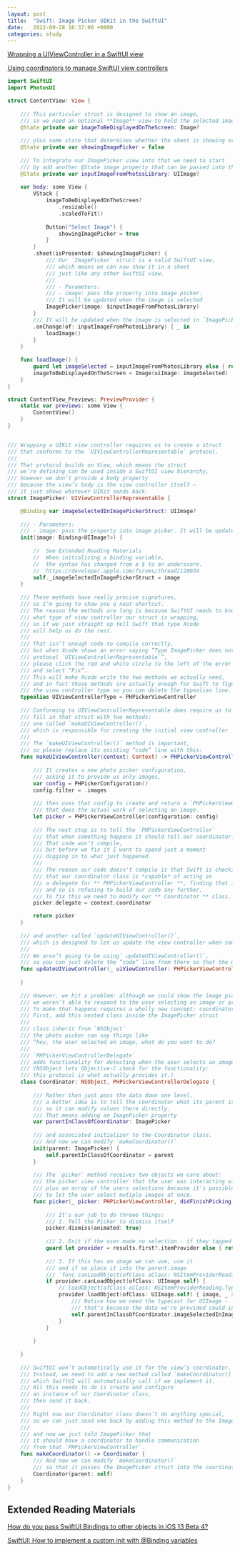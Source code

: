 ```yaml
---
layout: post
title:  "Swift: Image Picker UIKit in the SwiftUI"
date:   2022-09-28 16:37:00 +0800
categories: study
---
```


<!-- markdownlint-disable -->
<html>
<head>
<!-- Primary Meta Tags -->
<title>Swift: Image Picker UIKit in the SwiftUI</title>
<meta name="title" content="Swift: Image Picker UIKit in the SwiftUI">
<meta name="description" content="Swift: Image Picker UIKit in the SwiftUI">

<!-- Open Graph / Facebook -->
<meta property="og:type" content="website">
<meta property="og:url" content="https://yongfrank.github.io/blog/study/2022/09/28/swift-image-picker-and-UIViewController">
<meta property="og:title" content="Swift: Image Picker UIKit in the SwiftUI">
<meta property="og:description" content="Swift: Image Picker UIKit in the SwiftUI">
<meta property="og:image" content="https://raw.githubusercontent.com/yongfrank/blog/main/metadata_img/2022-09-28-swift-image-picker.png">

<!-- Twitter -->
<meta property="twitter:card" content="summary_large_image">
<meta property="twitter:url" content="https://yongfrank.github.io/blog/study/2022/09/28/swift-image-picker-and-UIViewController">
<meta property="twitter:title" content="Swift: Image Picker UIKit in the SwiftUI">
<meta property="twitter:description" content="Swift: Image Picker UIKit in the SwiftUI">
<meta property="twitter:image" content="https://raw.githubusercontent.com/yongfrank/blog/main/metadata_img/2022-09-28-swift-image-picker.png">
</head>
</html>

<!--
 * @Author: Frank Chu
 * @Date: 2022-09-28 16:25:17
 * @LastEditors: Frank Chu
 * @LastEditTime: 2022-09-29 12:15:07
 * @FilePath: /blog/_posts/2022-09-28-swift-image-picker-and-UIViewController.md
 * @Description: 
 * 
 * Copyright (c) 2022 by Frank Chu, All Rights Reserved. 
-->

[Wrapping a UIViewController in a SwiftUI view](https://www.hackingwithswift.com/books/ios-swiftui/wrapping-a-uiviewcontroller-in-a-swiftui-view)

[Using coordinators to manage SwiftUI view controllers](https://www.hackingwithswift.com/books/ios-swiftui/using-coordinators-to-manage-swiftui-view-controllers)

```Swift
import SwiftUI
import PhotosUI

struct ContentView: View {
    
    /// This particular struct is designed to show an image,
    /// so we need an optional **Image** view to hold the selected image,
    @State private var imageToBeDisplayedOnTheScreen: Image?
    
    /// plus some state that determines whether the sheet is showing or not.
    @State private var showingImagePicker = false
    
    /// To integrate our ImagePicker view into that we need to start
    /// by add another @State image property that can be passed into the picker:
    @State private var inputImageFromPhotosLibrary: UIImage?
    
    var body: some View {
        VStack {
            imageToBeDisplayedOnTheScreen?
                .resizable()
                .scaledToFit()
            
            Button("Select Image") {
                showingImagePicker = true
            }
        }
        .sheet(isPresented: $showingImagePicker) {
            /// Our `ImagePicker` struct is a valid SwiftUI view,
            /// which means we can now show it in a sheet 
            /// just like any other SwiftUI view.
            ///
            /// - Parameters:
            /// - image: pass the property into image picker. 
            /// It will be updated when the image is selected
            ImagePicker(image: $inputImageFromPhotosLibrary)
        }
        /// It will be updated when the image is selected in `ImagePicker(image:)`
        .onChange(of: inputImageFromPhotosLibrary) { _ in
            loadImage()
        }
    }
    
    func loadImage() {
        guard let imageSelected = inputImageFromPhotosLibrary else { return }
        imageToBeDisplayedOnTheScreen = Image(uiImage: imageSelected)
    }
}

struct ContentView_Previews: PreviewProvider {
    static var previews: some View {
        ContentView()
    }
}


/// Wrapping a UIKit view controller requires us to create a struct
/// that conforms to the `UIViewControllerRepresentable` protocol.
///
/// That protocol builds on View, which means the struct 
/// we’re defining can be used inside a SwiftUI view hierarchy,
/// however we don’t provide a body property
/// because the view’s body is the view controller itself –
/// it just shows whatever UIKit sends back.
struct ImagePicker: UIViewControllerRepresentable {

    @Binding var imageSelectedInImagePickerStruct: UIImage?
    
    /// - Parameters:
    /// - image: pass the property into image picker. It will be updated when the image is selected
    init(image: Binding<UIImage?>) {
        
        //  See Extended Reading Materials
        //  When initializing a binding variable,
        //  the syntax has changed from a $ to an underscore.
        //  https://developer.apple.com/forums/thread/120034
        self._imageSelectedInImagePickerStruct = image
    }
    
    /// These methods have really precise signatures,
    /// so I’m going to show you a neat shortcut.
    /// The reason the methods are long is because SwiftUI needs to know
    /// what type of view controller our struct is wrapping,
    /// so if we just straight up tell Swift that type Xcode 
    /// will help us do the rest.
    ///
    /// That isn’t enough code to compile correctly,
    /// but when Xcode shows an error saying “Type ImagePicker does not conform to
    /// protocol `UIViewControllerRepresentable`”,
    /// please click the red and white circle to the left of the error 
    /// and select “Fix”.
    /// This will make Xcode write the two methods we actually need,
    /// and in fact those methods are actually enough for Swift to figure out
    /// the view controller type so you can delete the typealias line.
    typealias UIViewControllerType = PHPickerViewController
    
    /// Conforming to UIViewControllerRepresentable does require us to
    /// fill in that struct with two methods:
    /// one called `makeUIViewController()`,
    /// which is responsible for creating the initial view controller
    ///
    /// The `makeUIViewController()` method is important,
    /// so please replace its existing “code” line with this:
    func makeUIViewController(context: Context) -> PHPickerViewController {
        
        /// It creates a new photo picker configuration,
        /// asking it to provide us only images,
        var config = PHPickerConfiguration()
        config.filter = .images
        
        /// then uses that config to create and return a `PHPickerViewController`
        /// that does the actual work of selecting an image.
        let picker = PHPickerViewController(configuration: config)
        
        /// The next step is to tell the `PHPickerViewController`
        /// that when something happens it should tell our coordinator.
        /// That code won’t compile,
        /// but before we fix it I want to spend just a moment 
        /// digging in to what just happened.
        ///
        /// The reason our code doesn't compile is that Swift is checking
        /// that our coordinator class is *capable* of acting as
        /// a delegate for ** PHPickerViewController **, finding that it isn't,
        /// and so is refusing to build our code any further.
        /// To fix this we need to modify our ** Coordinator ** class.
        picker.delegate = context.coordinator

        return picker
    }
    
    /// and another called `updateUIViewController()`,
    /// which is designed to let us update the view controller when some SwiftUI state changes.
    ///
    /// We aren’t going to be using` updateUIViewController()`,
    /// so you can just delete the “code” line from there so that the method is empty.
    func updateUIViewController(_ uiViewController: PHPickerViewController, context: Context) {
        
    }
    
    /// However, we hit a problem: although we could show the image picker,
    /// we weren’t able to respond to the user selecting an image or pressing cancel.
    /// To make that happens requires a wholly new concept: coordinators.
    /// First, add this nested class inside the ImagePicker struct
    ///
    /// class inherit from `NSObject`
    /// the photo picker can say things like
    /// “hey, the user selected an image, what do you want to do?
    ///
    /// `PHPickerViewControllerDelegate`
    /// adds functionality for detecting when the user selects an image.
    /// (NSObject lets Objective-C check for the functionality;
    /// this protocol is what actually provides it.)
    class Coordinator: NSObject, PHPickerViewControllerDelegate {
        
        /// Rather than just pass the data down one level,
        /// a better idea is to tell the coordinator what its parent is,
        /// so it can modify values there directly.
        /// That means adding an ImagePicker property
        var parentInClassOfCoordinator: ImagePicker
        
        /// and associated initializer to the Coordinator class.
        /// And now we can modify `makeCoordinator()`
        init(parent: ImagePicker) {
            self.parentInClassOfCoordinator = parent
        }
        
        /// The `picker` method receives two objects we care about:
        /// the picker view controller that the user was interacting with,
        /// plus an array of the users selections because it's possible
        /// to let the user select mutiple images at once.
        func picker(_ picker: PHPickerViewController, didFinishPicking results: [PHPickerResult]) {
            
            /// It's our job to do threee things:
            /// 1. Tell the Picker to dismiss itself
            picker.dismiss(animated: true)
            
            /// 2. Exit if the user made no selection - if they tapped Cancel.
            guard let provider = results.first?.itemProvider else { return }
            
            /// 3. If this has an image we can use, use it
            /// and if so place it into the parent.image
            /// `func canLoadObject(ofClass aClass: NSItemProviderReading.Type) -> Bool`
            if provider.canLoadObject(ofClass: UIImage.self) {
                // loadObject(ofClass aClass: NSItemProviderReading.Type, completionHandler: @escaping @Sendable (NSItemProviderReading?, Error?) -> Void) -> Progress
                provider.loadObject(ofClass: UIImage.self) { image, _ in
                    /// Notice how we need the typecast for UIImage -
                    /// that's because the data we're provided could in theory be anything.
                    self.parentInClassOfCoordinator.imageSelectedInImagePickerStruct = image as? UIImage
                }
            }
                
        }
        
    }
    
    /// SwiftUI won’t automatically use it for the view’s coordinator.
    /// Instead, we need to add a new method called `makeCoordinator()`,
    /// which SwiftUI will automatically call if we implement it.
    /// All this needs to do is create and configure 
    /// an instance of our Coordinator class,
    /// then send it back.
    ///
    /// Right now our Coordinator class doesn’t do anything special,
    /// so we can just send one back by adding this method to the ImagePicker struct:
    ///
    /// and now we just told ImagePicker that
    /// it should have a coordinator to handle communication
    /// from that `PHPickerViewController`.
    func makeCoordinator() -> Coordinator {
        /// And now we can modify `makeCoordinator()`
        /// so that it passes the ImagePicker struct into the coordinator, like this:
        Coordinator(parent: self)
    }
}
```

## Extended Reading Materials

[How do you pass SwiftUI Bindings to other objects in iOS 13 Beta 4?](https://developer.apple.com/forums/thread/120034)

[SwiftUI: How to implement a custom init with @Binding variables](https://developer.apple.com/forums/thread/120034)

